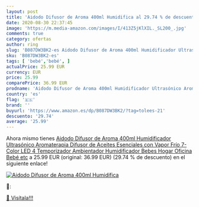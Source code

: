 ```yaml
---
layout: post
title: 'Aidodo Difusor de Aroma 400ml Humidifica al 29.74 % de descuento'
date: 2020-08-30 22:37:45
image: 'https://m.media-amazon.com/images/I/413Z5jKlXIL._SL200_.jpg'
comments: true
category: ofertas
author: ring
slug: 'B087DW3BK2-es Aidodo Difusor de Aroma 400ml Humidificador Ultrasónico...'
sku: 'B087DW3BK2-es'
tags: [ 'bebé','bebé', ]
actualPrice: 25.99 EUR
currency: EUR
price: 25.99
comparePrice: 36.99 EUR
prodname: 'Aidodo Difusor de Aroma 400ml Humidificador Ultrasónico Aromaterapia Difusor de Aceites Esenciales con Vapor Frío  7-Color LED 4 Temporizador  Ambientador Humidificador Bebes  Hogar  Oficina Bebé etc'
country: 'es'
flag: '🇪🇸'
brand: ''
buyurl: 'https://www.amazon.es/dp/B087DW3BK2/?tag=tolees-21'
descuento: '29.74'
average: '25.99'
---
```


Ahora mismo tienes [Aidodo Difusor de Aroma 400ml Humidificador Ultrasónico Aromaterapia Difusor de Aceites Esenciales con Vapor Frío  7-Color LED 4 Temporizador  Ambientador Humidificador Bebes  Hogar  Oficina Bebé etc](https://www.amazon.es/dp/B087DW3BK2/?tag=tolees-21) a 25.99 EUR (original: 36.99 EUR) (29.74 %  de descuento) en el siguiente enlace!

[![Aidodo Difusor de Aroma 400ml Humidifica](https://m.media-amazon.com/images/I/413Z5jKlXIL._SL200_.jpg)](https://www.amazon.es/dp/B087DW3BK2/?tag=tolees-21)

🔎:


[🛒 Visítala!!!](https://www.amazon.es/dp/B087DW3BK2/?tag=tolees-21)
